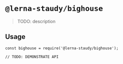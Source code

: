 # `@lerna-staudy/bighouse`

> TODO: description

## Usage

```
const bighouse = require('@lerna-staudy/bighouse');

// TODO: DEMONSTRATE API
```
